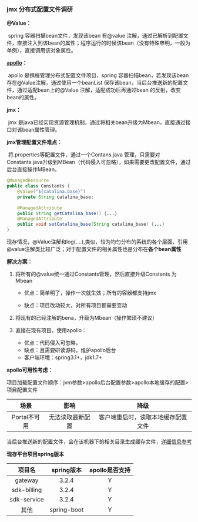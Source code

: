 ### jmx 分布式配置文件调研

**@Value：**

​	spring 容器扫描bean文件，发现该bean 有@value 注解，通过已解析到配置文件，直接注入到该bean的属性；程序运行的时候该bean（没有特殊申明，一般为单例），直接调用该对象属性。

**[apollo](https://github.com/ctripcorp/apollo)：**

​	apollo 是携程管理分布式配置文件项目，spring 容器扫描bean，若发现该bean 存在@Value注解，通过使用一个beanList 保存该bean，当后台推送新的配置文件，通过适配bean上的@Value 注解，适配成功后再通过bean 的反射，改变bean的属性。

**jmx：**

​	jmx 是java已经实现资源管理机制，通过将相关bean升级为Mbean，直接通过接口对该bean属性管理。

**jmx管理配置文件难点：**

​	将.properties等配置文件，通过一个Contans.java 管理，只需要对 Constants.java升级到MBean（代码侵入可忽略），如果需要更改配置文件，通过后台直接操作MBean。

```java
@ManagedResource
public class Constants {
    @Value("${catalina.base}")
    private String catalina_base;
    
    @ManagedAttribute
    public String getCatalina_base() {...}
    @ManagedAttribute
    public void setCatalina_base(String catalina_base) {...}
}
```

​	现存情况，@Value注解和log(....),类似，较为均匀分布的系统的各个层面，引用@value注解类比较广泛；对于配置文件的相关属性也是分布在**各个bean属性**

**解决方案：**

1. 将所有的@value统一通过Constants管理，然后直接升级Constants 为Mbean

   - 优点：简单明了，操作一次就生效；所有的容器都支持jmx

   - 缺点：项目改动较大，对所有项目都需要变动

2. 将现有的已经注解的bena，升级为Mbean（操作繁琐不建议）

3. 直接在现有项目，使用apollo：

   - 优点：代码侵入可忽略，
   - 缺点：且需要研读源码，维护apollo后台
   - 客户端环境：spring3.1+，jdk1.7+

**apollo可用性考虑：**

​	项目加载配置文件顺序：jvm参数>apollo后台配置参数>apollo本地缓存的配置>项目配置文件

|     场景     |       影响       |                降级                |
| :----------: | :--------------: | :--------------------------------: |
| Portal不可用 | 无法读取最新配置 | 客户端重启时，读取本地缓存配置文件 |

当后台推送新的配置文件，会在该机器下的相关目录生成缓存文件，[详细信息参考](https://github.com/ctripcorp/apollo/wiki/Apollo%E9%85%8D%E7%BD%AE%E4%B8%AD%E5%BF%83%E8%AE%BE%E8%AE%A1)

**现存平台项目spring版本**

|   项目名    | spring版本  | apollo是否支持 |
| :---------: | :---------: | :------------: |
|   gateway   |    3.2.4    |       Y        |
| sdk-billing |    3.2.4    |       Y        |
| sdk-service |    3.2.4    |       Y        |
|    其他     | spring-boot |       Y        |